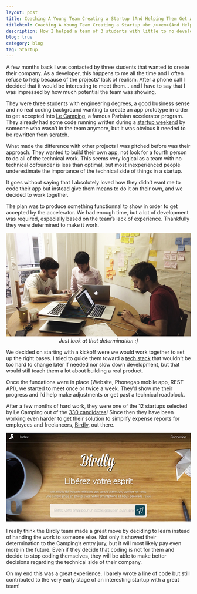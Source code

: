```yaml
---
layout: post
title: Coaching A Young Team Creating a Startup (And Helping Them Get Accepted at Le Camping)
titlehtml: Coaching A Young Team Creating a Startup <br /><em>(And Helping Them Get Accepted at Le Camping)</em>
description: How I helped a team of 3 students with little to no development background get accepted into a prestigious parisian accelerator.
blog: true
category: blog
tag: Startup
---
```


A few months back I was contacted by three students that wanted to create their company. As a developer, this happens to me all the time and I often refuse to help because of the projects’ lack of realism. After a phone call I decided that it would be interesting to meet them… and I have to say that I was impressed by how much potential the team was showing.

They were three students with engineering degrees, a good business sense and no real coding background wanting to create an app prototype in order to get accepted into [Le Camping][1], a famous Parisian accelerator program. They already had some code running written during a [startup weekend][2] by someone who wasn’t in the team anymore, but it was obvious it needed to be rewritten from scratch.

What made the difference with other projects I was pitched before was their approach. They wanted to build their own app, not look for a fourth person to do all of the technical work. This seems very logical as a team with no technical cofounder is less than optimal, but most inexperienced people underestimate the importance of the technical side of things in a startup.

It goes without saying that I absolutely loved how they didn’t want me to code their app but instead give them means to do it on their own, and we decided to work together.

The plan was to produce something functionnal to show in order to get accepted by the accelerator. We had enough time, but a lot of development was required, especially based on the team’s lack of experience. Thankfully they were determined to make it work.

<div class="image-wrapper" style="text-align: center"><img src="/assets/blog/birdly.jpg" style="width: 600px;"/><em>Just look at that determination :)</em></div>

We decided on starting with a kickoff were we would work together to set up the right bases. I tried to guide them toward a [tech stack][3] that wouldn’t be too hard to change later if needed nor slow down development, but that would still teach them a lot about building a real product.

Once the fundations were in place (Website, Phonegap mobile app, REST API), we started to meet once or twice a week. They’d show me their progress and I’d help make adjustments or get past a technical roadblock.

After a few months of hard work, they were one of the 12 startups selected by Le Camping out of the [330 candidates][4]! Since then they have been working even harder to get their solution to simplify expense reports for employees and freelancers, [Birdly][5], out there.

<div style="text-align: center"><img src="/assets/blog/birdly_screen.jpg" style="width: 600px;"/></div>

I really think the Birdly team made a great move by deciding to learn instead of handing the work to someone else. Not only it showed their determination to the Camping’s entry jury, but it will most likely pay even more in the future. Even if they decide that coding is not for them and decide to stop coding themselves, they will be able to make better decisions regarding the technical side of their company.

On my end this was a great experience. I barely wrote a line of code but still contributed to the very early stage of an interesting startup with a great team!



[1]:	http://accelerate.numa.paris/
[2]:	http://rennes.startupweekend.org/2014/03/29/les-projets-du-startup-weekend/
[3]:	http://en.wikipedia.org/wiki/Technology_stack
[4]:	https://twitter.com/getbirdly/status/507459495912820736
[5]:	http://www.getbirdly.com/
